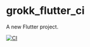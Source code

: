 # grokk_flutter_ci

A new Flutter project.

[![CI](https://github.com/ashtanko/grokk_flutter_ci/actions/workflows/ci.yml/badge.svg)](https://github.com/ashtanko/grokk_flutter_ci/actions/workflows/ci.yml)